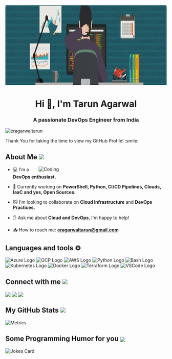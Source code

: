 <div align="center">
<img width="100%" height = "250px" src="https://github.com/Anshuman2121/Anshuman2121/blob/main/cover.jpg" alt="cover" />
</div>

<h1 align="center">Hi 👋, I'm Tarun Agarwal</h1>
<h3 align="center">A passionate DevOps Engineer from India</h3>

<p align="left"> <img src="https://komarev.com/ghpvc/?username=eragarwaltarun&label=Profile%20views&color=0e75b6&style=flat" alt="eragarwaltarun" /> </p>

</p>
<div size='20px'> Thank You for taking the time to view my GitHub Profile! :smile: 
</div>

<h2> About Me <img src = "https://media2.giphy.com/media/QssGEmpkyEOhBCb7e1/giphy.gif?cid=ecf05e47a0n3gi1bfqntqmob8g9aid1oyj2wr3ds3mg700bl&rid=giphy.gif" width = 32px> </h2>

<img align="right" alt="Coding" width="400" src="https://user-images.githubusercontent.com/75851313/151668395-5591532b-28da-46a6-9476-7c9694bcb60e.gif">


- 💻 I’m a **DevOps enthusiast.**

- 💟 Currently working on **PowerShell, Python, CI/CD Pipelines, Clouds, IaaC and yes, Open Sources.**

- 🐱 I'm looking to collaborate on **Cloud Infrastructure** and **DevOps Practices.** 

- ✋ Ask me about **Cloud and DevOps**, I'm happy to help!

- 📥 How to reach me: **eragarwaltarun@gmail.com**



 <h2> Languages and tools ⚙️ </h2>
<p>
<img src="https://cdn.worldvectorlogo.com/logos/azure-1.svg" alt="Azure Logo" width="50" height="50"/>
<img src="https://cdn.worldvectorlogo.com/logos/google-cloud-1.svg" alt="GCP Logo" width="50" height="50"/>
<img src="https://cdn.worldvectorlogo.com/logos/aws-2.svg" alt="AWS Logo" width="50" height="50"/> 
<img src="https://cdn.worldvectorlogo.com/logos/python-5.svg" alt="Python Logo" width="50" height="50"/> <img src="https://cdn.worldvectorlogo.com/logos/bash-1.svg" alt="Bash Logo" width="50" height="50"/>
<img src="https://cdn.worldvectorlogo.com/logos/kubernets.svg" alt="Kubernetes Logo" width="50" height="50"/>
<img src="https://cdn.worldvectorlogo.com/logos/docker.svg" alt="Docker Logo" width="50" height="50"/>
<img src="https://cdn.worldvectorlogo.com/logos/terraform-enterprise.svg" alt="Terraform Logo" idth="50" height="50"/> 
<img src="https://cdn.worldvectorlogo.com/logos/visual-studio-code-1.svg" alt="VSCode Logo" width="50" height="50"/> 
</p>


<h2> Connect with me <img src='https://media.giphy.com/media/UnyKXModRZbJZiJhSW/giphy.gif?cid=ecf05e47op58k874i9g3yungla1kpc91r3ia5jqho8x3k5iw&rid=giphy.gif&ct=s' width="50px"> </h2>
<a href = 'https://www.linkedin.com/in/eragarwaltarun'> <img width = '32px' align= 'center' src="https://cdn.worldvectorlogo.com/logos/linkedin-icon-2.svg"/></a> 
<a href = 'https://x.com/heyagarwal'> <img width = '32px' align= 'center' src="logo.svg"/></a> 
<a href = 'https://x.com/heyagarwal'> <img width = '32px' align= 'center' src="https://cdn.worldvectorlogo.com/logos/instagram.svg"/></a> 



<h2> My GitHub Stats <img src='https://media1.giphy.com/media/du3J3cXyzhj75IOgvA/giphy.gif?cid=ecf05e47x2g034i9pzwtzzsd3xgg2w9nr94t4tflbbgo3008&rid=giphy.gif' width='32px'> </h2>

![Metrics](https://metrics.lecoq.io/eragarwaltarun?template=terminal&base.header=0&base.activity=0&base.repositories=0&base.metadata=0&languages=1&languages.limit=8&languages.colors=github&languages.threshold=0%25&config.timezone=America%2FToronto)

<h2> Some Programming Humor for you <img align ='center' src='https://media2.giphy.com/media/UQDSBzfyiBKvgFcSTw/giphy.gif?cid=ecf05e47p3cd513axbek3f56ti3jzizq8hincw20jauyyfyw&rid=giphy.gif' width = '32px'></h2>

![Jokes Card](https://readme-jokes.vercel.app/api?theme=tokyonight)


<br>
